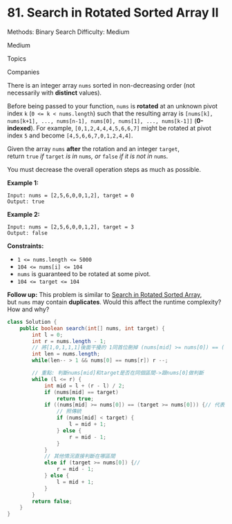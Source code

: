 # 81. Search in Rotated Sorted Array II

Methods: Binary Search
Difficulty: Medium

Medium

Topics

Companies

There is an integer array `nums` sorted in non-decreasing order (not necessarily with **distinct** values).

Before being passed to your function, `nums` is **rotated** at an unknown pivot index `k` (`0 <= k < nums.length`) such that the resulting array is `[nums[k], nums[k+1], ..., nums[n-1], nums[0], nums[1], ..., nums[k-1]]` (**0-indexed**). For example, `[0,1,2,4,4,4,5,6,6,7]` might be rotated at pivot index `5` and become `[4,5,6,6,7,0,1,2,4,4]`.

Given the array `nums` **after** the rotation and an integer `target`, return `true` *if* `target` *is in* `nums`*, or* `false` *if it is not in* `nums`*.*

You must decrease the overall operation steps as much as possible.

**Example 1:**

```
Input: nums = [2,5,6,0,0,1,2], target = 0
Output: true

```

**Example 2:**

```
Input: nums = [2,5,6,0,0,1,2], target = 3
Output: false

```

**Constraints:**

- `1 <= nums.length <= 5000`
- `104 <= nums[i] <= 104`
- `nums` is guaranteed to be rotated at some pivot.
- `104 <= target <= 104`

**Follow up:** This problem is similar to [Search in Rotated Sorted Array](https://leetcode.com/problems/search-in-rotated-sorted-array/description/), but `nums` may contain **duplicates**. Would this affect the runtime complexity? How and why?

```java
class Solution {
    public boolean search(int[] nums, int target) {
        int l = 0;
        int r = nums.length - 1;
        // 將[1,0,1,1,1]後面干擾的 1同首位刪掉 (nums[mid] >= nums[0]) == (target >= nums[0])就會成立
        int len = nums.length;
        while(len-- > 1 && nums[0] == nums[r]) r --;

        // 重點: 判斷nums[mid]和target是否在同個區間->跟nums[0]做判斷
        while (l <= r) {
            int mid = l + (r - l) / 2;
            if (nums[mid] == target)
                return true;
            if ((nums[mid] >= nums[0]) == (target >= nums[0])) {// 代表在同一區間
                // 照傳統
                if (nums[mid] < target) {
                    l = mid + 1;
                } else {
                    r = mid - 1;
                }
            }
            // 其他情況直接判斷在哪區間
            else if (target >= nums[0]) {//
                r = mid - 1;
            } else {
                l = mid + 1;
            }
        }
        return false;
    }
}
```